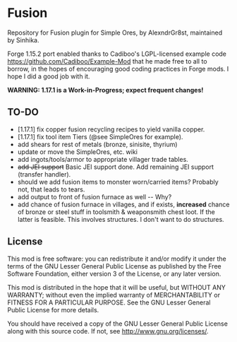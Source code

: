 # Fusion

Repository for Fusion plugin for Simple Ores, by AlexndrGr8st, maintained by Sinhika.

Forge 1.15.2 port enabled thanks to Cadiboo's LGPL-licensed example code https://github.com/Cadiboo/Example-Mod that he made free to all to borrow, in the hopes of encouraging good coding practices in Forge mods. I hope I did a good job with it.

**WARNING: 1.17.1 is a Work-in-Progress; expect frequent changes!**

TO-DO
-----
* [1.17.1] fix copper fusion recycling recipes to yield vanilla copper.
* [1.17.1] fix tool item Tiers (@see SimpleOres for example).
* add shears for rest of metals (bronze, sinisite, thyrium)
* update or move the SimpleOres, etc. wiki
* add ingots/tools/armor to appropriate villager trade tables.
* <s>add JEI support</s>  Basic JEI support done. Add remaining JEI support (transfer handler).
* should we add fusion items to monster worn/carried items? Probably not, that leads to tears.
* add output to front of fusion furnace as well -- Why?
* add chance of fusion furnace in villages, and if exists, **increased** chance of bronze or steel stuff in toolsmith & weaponsmith chest loot. If the latter is feasible. This involves structures. I don't want to
do structures.

License
-------

This mod is free software: you can redistribute it and/or modify it under the
terms of the GNU Lesser General Public License as published by the Free
Software Foundation, either version 3 of the License, or any later version.

This mod is distributed in the hope that it will be useful, but WITHOUT ANY
WARRANTY; without even the implied warranty of MERCHANTABILITY or FITNESS FOR A
PARTICULAR PURPOSE.  See the GNU Lesser General Public License for more
details.

You should have received a copy of the GNU Lesser General Public License along
with this source code.  If not, see <http://www.gnu.org/licenses/>.
